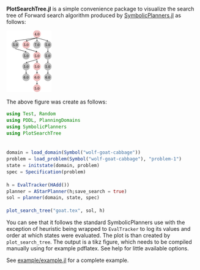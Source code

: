 **PlotSearchTree.jl**
is a simple convenience package to visualize the search tree of Forward search algorithm produced by [SymbolicPlanners.jl](https://github.com/JuliaPlanners/SymbolicPlanners.jl) as follows:

![img](goat.png)

The above figure was create as follows:
```julia
using Test, Random
using PDDL, PlanningDomains
using SymbolicPlanners
using PlotSearchTree 


domain = load_domain(Symbol("wolf-goat-cabbage"))
problem = load_problem(Symbol("wolf-goat-cabbage"), "problem-1")
state = initstate(domain, problem)
spec = Specification(problem)

h = EvalTracker(HAdd())
planner = AStarPlanner(h;save_search = true)
sol = planner(domain, state, spec)

plot_search_tree("goat.tex", sol, h)
```
You can see that it follows the standard SymbolicPlanners use with the exception of heuristic being wrapped to `EvalTracker` to log its values and order at which states were evaluated. The plot is than created by `plot_search_tree`. The output is a tikz figure, which needs to be compiled manually using for example pdflatex. See help for little available options.

See [example/example.jl](example/example.jl) for a complete example.